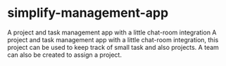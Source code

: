 # simplify-management-app
A project and task management app with a little chat-room integration
A project and task management app with a little chat-room integration, this project can be used to keep track of small task and also projects.
A team can also be created to assign a project.
